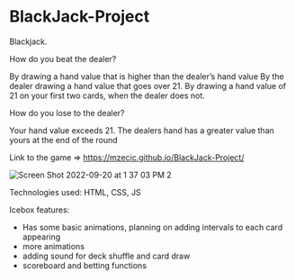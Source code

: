 # BlackJack-Project

Blackjack.

How do you beat the dealer?

By drawing a hand value that is higher than the dealer’s hand value
By the dealer drawing a hand value that goes over 21.
By drawing a hand value of 21 on your first two cards, when the dealer does not.

How do you lose to the dealer? 

Your hand value exceeds 21.
The dealers hand has a greater value than yours at the end of the round

Link to the game => https://mzecic.github.io/BlackJack-Project/


![Screen Shot 2022-09-20 at 1 37 03 PM 2](https://user-images.githubusercontent.com/64049836/191581112-fbdc26bb-a5dc-4b3b-a636-7d8ebbdb515c.png)


Technologies used: HTML, CSS, JS

Icebox features:
- Has some basic animations, planning on adding intervals to each card appearing
- more animations
- adding sound for deck shuffle and card draw
- scoreboard and betting functions



